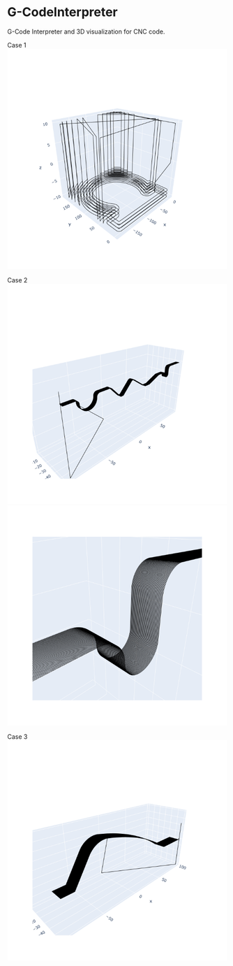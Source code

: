 # G-CodeInterpreter
G-Code Interpreter and 3D visualization for CNC code.


Case 1 <br>
![](https://github.com/TW-ZJLin/G-CodeInterpreter/blob/main/Figures/Case1.png)<br>

Case 2 <br>
![](https://github.com/TW-ZJLin/G-CodeInterpreter/blob/main/Figures/Case2-1.png)<br>
![](https://github.com/TW-ZJLin/G-CodeInterpreter/blob/main/Figures/Case2-2.png)<br>

Case 3 <br>
![](https://github.com/TW-ZJLin/G-CodeInterpreter/blob/main/Figures/Case3.png)<br>
